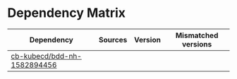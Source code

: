 # Dependency Matrix

Dependency | Sources | Version | Mismatched versions
---------- | ------- | ------- | -------------------
[cb-kubecd/bdd-nh-1582894456](https://github.com/cb-kubecd/bdd-nh-1582894456.git) |  | []() | 
